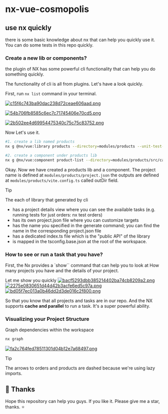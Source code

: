 # nx-vue-cosmopolis

## use nx quickly

there is some basic knowledge about nx that can help you quickly use it. You can do some tests in this repo quickly.

### Create a new lib or components?

the plugin of NX has some powerful cli functionality that can help you do something quickly.

The functionality of cli is all from plugins. Let's have a look quickly.

First, run `nx list` command in your terminal.

[![c15f4c743ba90dac238d72ceae606aad.png](https://s1.imagehub.cc/images/2024/03/17/c15f4c743ba90dac238d72ceae606aad.png)](https://www.imagehub.cc/image/126MiR)

[![54b706fb8585c6ec7c71745406e70cd5.png](https://s1.imagehub.cc/images/2024/03/17/54b706fb8585c6ec7c71745406e70cd5.png)](https://www.imagehub.cc/image/126g7b)

[![2b502ee4d69954475340c75c75c83752.png](https://s1.imagehub.cc/images/2024/03/17/2b502ee4d69954475340c75c75c83752.png)](https://www.imagehub.cc/image/126eeT)

Now Let's use it.

```bash
#1. create a lib named products
nx g @nx/vue:library products --directory=modules/products --unit-test-runner=vitest --bundler=vite

#2. create a component under products lib
nx g @nx/vue:component product-list --directory=modules/products/src/cart
```

Okay. Now we have created a products lib and a component.
The project name is defined at `modules/products/project.json`
the outputs are defined at `modules/products/vite.config.ts` called outDir field.

> [!TIP]
> The each of library that generated by cli
>
> - has a project details view where you can see the available tasks (e.g. running tests for just orders: nx test orders)
> - has its own project.json file where you can customize targets
> - has the name you specified in the generate command; you can find the name in the corresponding project.json file
> - has a dedicated index.ts file which is the "public API" of the library
> - is mapped in the tsconfig.base.json at the root of the workspace.

### How to see or run a task that you have?

First, the Nx provides a `show`` command that can help you to look at How many projects you have and the details of your project.

Let me show you quickly
[![bacf5293dbb385214402ba74cb8209a2.png](https://s1.imagehub.cc/images/2024/03/17/bacf5293dbb385214402ba74cb8209a2.png)](https://www.imagehub.cc/image/126nEO)
[![2275e0830651d44d42b3acfe6ed5c97a.png](https://s1.imagehub.cc/images/2024/03/17/2275e0830651d44d42b3acfe6ed5c97a.png)](https://www.imagehub.cc/image/126BuA)
[![bd05f7ec013a0b46dd2d3de016c2f800.png](https://s1.imagehub.cc/images/2024/03/17/bd05f7ec013a0b46dd2d3de016c2f800.png)](https://www.imagehub.cc/image/126NSk)

So that you know that all projects and tasks are in our repo.
And the NX supports **cache and parallel** to run a task. It's a super powerful ability.

### Visualizing your Project Structure

Graph dependencies within the workspace

```bash
nx graph
```

[![fa2c764fed78511301d04b12e7a68497.png](https://s1.imagehub.cc/images/2024/03/17/fa2c764fed78511301d04b12e7a68497.png)](https://www.imagehub.cc/image/126WN6)

> [!TIP]
> The arrows to orders and products are dashed because we're using lazy imports.

## 🌸 Thanks

Hope this repository can help you guys.
If you like it. Please give me a star, thanks. ⭐️

